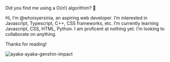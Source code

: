 Did you find me using a O(n!) algorithim? 👀

Hi, I’m @whoisyersinia, an aspiring web developer. I’m interested in Javascript, Typescript, C++, CSS frameworks, etc.
I’m currently learning Javascript, CSS, HTML, Python. I am proficent at nothing yet. I’m looking to collaborate on anything.

Thanks for reading!

![ayaka-ayaka-genshin-impact](https://user-images.githubusercontent.com/103728876/165028701-e737d1e4-6dbb-4b6f-84e7-9ecc90e55746.gif)


<!---
whoisyersinia/whoisyersinia is a ✨ special ✨ repository because its `README.md` (this file) appears on your GitHub profile.
You can click the Preview link to take a look at your changes.
--->
